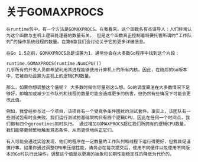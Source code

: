 # 关于GOMAXPROCS
    在runtime包中，有一个方法是GOMAXPROCS。在我看来，这个函数名有点误导人：人们经常认为这个函数与主机上逻辑处理器的数量有关， 但是这个函数真正控制着将要托管所谓的“工作队列”的操作系统线程的数量。在第6章我们会讨论关于它的更多详细信息。

    在Go 1.5之前，GOMAXPROCS总是设置为1，通常你会在大多数Go程序中找到这个片段：

    runtime.GOMAXPROCS(runtime.NumCPU())
    几乎所有的开发人员都希望利用其进程能够使用计算机上的所有内核。因此，在随后的Go版本中，它被自动设置为主机上的逻辑CPU数量。

    那么，如果你想调整这个值呢？ 大多数时候你尽量别这么想。Go的调度算法在大多数情况下足够好，即增加或减少工作队列和线程的数量可能会造成更多的伤害，但仍然有些情况下可能会更改此值。

    例如，我曾经参与过一个项目，该项目有一个受竞争条件困扰的测试套件。事实上，该团队有一些测试包有时会失败。我们运行测试的基础架构只有四个逻辑CPU，因此在任何一个时间点，我们都有四个goroutines同时执行。 通过增加GOMAXPROCS超过我们所拥有的逻辑CPU数量，我们能够更频繁地触发竞态条件，从而更快地纠正它们。

    有人可能会通过实验发现，他们的程序在一定数量的工作队列和线程下运行得更好，但我敦促谨慎行事。如果你通过调整CPU来压缩性能，请务必在每次提交后，使用不同硬件以及使用不同版本的Go时执行此操作。调整这个值是以更高的抽象和长期性能稳定性的降低为代价的。
